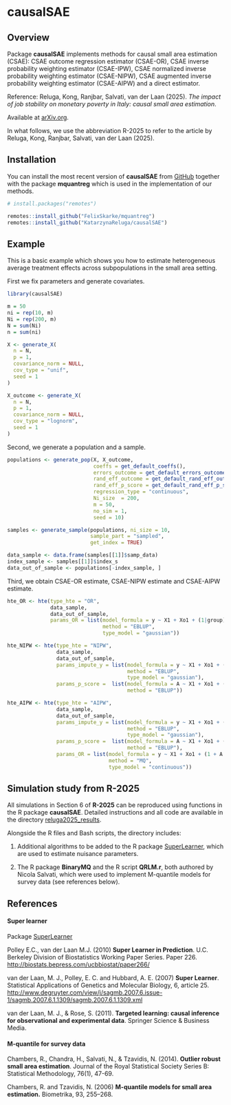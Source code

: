 
# causalSAE

<!-- badges: start -->
<!-- badges: end -->

## Overview

Package **causalSAE** implements methods for causal small area
estimation (CSAE): CSAE outcome regression estimator (CSAE-OR), CSAE
inverse probability weighting estimator (CSAE-IPW), CSAE normalized
inverse probability weighting estimator (CSAE-NIPW), CSAE augmented
inverse probability weighting estimator (CSAE-AIPW) and a direct
estimator.

Reference: Reluga, Kong, Ranjbar, Salvati, van der Laan (2025). *The
impact of job stability on monetary poverty in Italy: causal small area
estimation*.

Available at [arXiv.org](https://www.arxiv.org/abs/2502.12376).

In what follows, we use the abbreviation R-2025 to refer to the article
by Reluga, Kong, Ranjbar, Salvati, van der Laan (2025).

## Installation

You can install the most recent version of **causalSAE** from
[GitHub](https://github.com/) together with the package **mquantreg**
which is used in the implementation of our methods.

``` r
# install.packages("remotes")

remotes::install_github("FelixSkarke/mquantreg")
remotes::install_github("KatarzynaReluga/causalSAE")
```

## Example

This is a basic example which shows you how to estimate heterogeneous
average treatment effects across subpopulations in the small area
setting.

First we fix parameters and generate covariates.

``` r
library(causalSAE)

m = 50
ni = rep(10, m)
Ni = rep(200, m)
N = sum(Ni)
n = sum(ni)

X <- generate_X(
  n = N,
  p = 1,
  covariance_norm = NULL,
  cov_type = "unif",
  seed = 1
)

X_outcome <- generate_X(
  n = N,
  p = 1,
  covariance_norm = NULL,
  cov_type = "lognorm",
  seed = 1
)
```

Second, we generate a population and a sample.

``` r
populations <- generate_pop(X, X_outcome,
                            coeffs = get_default_coeffs(),
                            errors_outcome = get_default_errors_outcome(),
                            rand_eff_outcome = get_default_rand_eff_outcome(),
                            rand_eff_p_score = get_default_rand_eff_p_score(),
                            regression_type = "continuous",
                            Ni_size  = 200,
                            m = 50,
                            no_sim = 1,
                            seed = 10)

samples <- generate_sample(populations, ni_size = 10,
                           sample_part = "sampled",
                           get_index = TRUE)

data_sample <- data.frame(samples[[1]]$samp_data)
index_sample <- samples[[1]]$index_s
data_out_of_sample <- populations[-index_sample, ]
```

Third, we obtain CSAE-OR estimate, CSAE-NIPW estimate and CSAE-AIPW
estimate.

``` r
hte_OR <- hte(type_hte = "OR",
              data_sample,
              data_out_of_sample,
              params_OR = list(model_formula = y ~ X1 + Xo1 + (1|group),
                               method = "EBLUP",
                               type_model = "gaussian"))

hte_NIPW <- hte(type_hte = "NIPW",
                data_sample,
                data_out_of_sample,
                params_impute_y = list(model_formula = y ~ X1 + Xo1 + (1 +                                               A||group),
                                       method = "EBLUP",
                                       type_model = "gaussian"),
                params_p_score =  list(model_formula = A ~ X1 + Xo1 + (1|group),
                                       method = "EBLUP"))

hte_AIPW <- hte(type_hte = "AIPW",
                data_sample,
                data_out_of_sample,
                params_impute_y = list(model_formula = y ~ X1 + Xo1 + (1 +                                               A||group),
                                       method = "EBLUP",
                                       type_model = "gaussian"),
                params_p_score =  list(model_formula = A ~ X1 + Xo1 + (1|group),
                                       method = "EBLUP"),
                params_OR = list(model_formula = y ~ X1 + Xo1 + (1 + A||group),
                                 method = "MQ",
                                 type_model = "continuous"))
```

## Simulation study from R-2025

All simulations in Section 6 of **R-2025** can be reproduced using
functions in the R package **causalSAE**. Detailed instructions and all
code are available in the directory
[reluga2025_results](https://github.com/KatarzynaReluga/causalSAE/tree/main/simulations/reluga2025_results).

Alongside the R files and Bash scripts, the directory includes:

1.  Additional algorithms to be added to the R package
    [SuperLearner](https://github.com/ecpolley/SuperLearner/tree/master),
    which are used to estimate nuisance parameters.

2.  The R package **BinaryMQ** and the R script **QRLM.r**, both
    authored by Nicola Salvati, which were used to implement M-quantile
    models for survey data (see references below).

## References

#### Super learner

Package
[SuperLearner](https://github.com/ecpolley/SuperLearner/tree/master)

Polley E.C., van der Laan M.J. (2010) **Super Learner in Prediction**.
U.C. Berkeley Division of Biostatistics Working Paper Series. Paper 226.
<http://biostats.bepress.com/ucbbiostat/paper266/>

van der Laan, M. J., Polley, E. C. and Hubbard, A. E. (2007) **Super
Learner**. Statistical Applications of Genetics and Molecular Biology,
6, article 25.
<http://www.degruyter.com/view/j/sagmb.2007.6.issue-1/sagmb.2007.6.1.1309/sagmb.2007.6.1.1309.xml>

van der Laan, M. J., & Rose, S. (2011). **Targeted learning: causal
inference for observational and experimental data**. Springer Science &
Business Media.

#### M-quantile for survey data

Chambers, R., Chandra, H., Salvati, N., & Tzavidis, N. (2014). **Outlier
robust small area estimation**. Journal of the Royal Statistical Society
Series B: Statistical Methodology, 76(1), 47-69.

Chambers, R. and Tzavidis, N. (2006) **M-quantile models for small area
estimation.** Biometrika, 93, 255–268.
